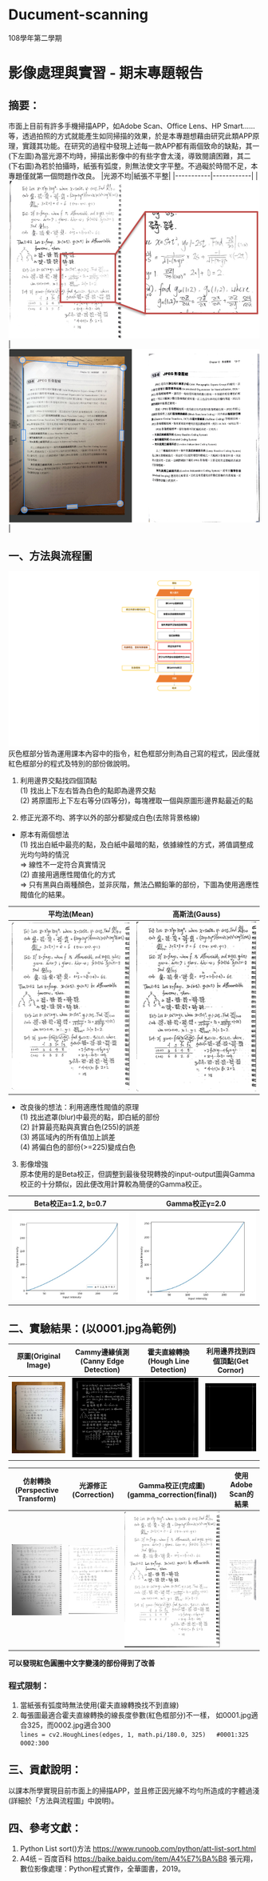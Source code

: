# Ducument-scanning
108學年第二學期
# 影像處理與實習 - 期末專題報告
## 摘要：
市面上目前有許多手機掃描APP，如Adobe Scan、Office Lens、HP Smart……等，透過拍照的方式就能產生如同掃描的效果，於是本專題想藉由研究此類APP原理，實踐其功能。在研究的過程中發現上述每一款APP都有兩個致命的缺點，其一(下左圖)為當光源不均時，掃描出影像中的有些字會太淺，導致閱讀困難，其二(下右圖)為若於拍攝時，紙張有弧度，則無法使文字平整。不過礙於時間不足，本專題僅就第一個問題作改良。
  |光源不均|紙張不平整|
  |-----------|------------|
  |![image](https://github.com/Sunnie0101/Ducument-scanning/blob/main/img/problem%20of%20uneven%20illumination.PNG)|![image](https://github.com/Sunnie0101/Ducument-scanning/blob/main/img/problem%20of%20unflatting%20paper.PNG)| 
## 一、方法與流程圖
![image](https://github.com/Sunnie0101/Ducument-scanning/blob/main/img/flow%20chart.svg)
灰色框部分皆為運用課本內容中的指令，紅色框部分則為自己寫的程式，因此僅就紅色框部分的程式及特別的部份做說明。
1. 利用邊界交點找四個頂點  
(1) 找出上下左右皆為白色的點即為邊界交點  
(2) 將原圖形上下左右等分(四等分)，每塊裡取一個與原圖形邊界點最近的點


2. 修正光源不均、將字以外的部分都變成白色(去除背景格線)
  * 原本有兩個想法  
  (1) 找出白紙中最亮的點，及白紙中最暗的點，依據線性的方式，將值調整成光均勻時的情況  
  => 線性不一定符合真實情況  
  (2) 直接用適應性閥值化的方式  
  => 只有黑與白兩種顏色，並非灰階，無法凸顯鉛筆的部份，下圖為使用適應性閥值化的結果。
  
  |平均法(Mean)|高斯法(Gauss)|
  |-----------|------------|
  |![image](https://github.com/Sunnie0101/Ducument-scanning/blob/main/img/Adaptive%20Thresholding(Gaussian).jpg)|![image](https://github.com/Sunnie0101/Ducument-scanning/blob/main/img/Adaptive%20Thresholding(Mean).jpg)|  

  * 改良後的想法：利用適應性閥值的原理  
  (1)	找出遮罩(blur)中最亮的點，即白紙的部份  
  (2)	計算最亮點與真實白色(255)的誤差  
  (3)	將區域內的所有值加上誤差  
  (4)	將偏白色的部份(>=225)變成白色  

3.	影像增強  
原本使用的是Beta校正，但調整到最後發現轉換的input-output圖與Gamma校正的十分類似，因此便改用計算較為簡便的Gamma校正。

|Beta校正a=1.2, b=0.7|Gamma校正γ=2.0|
|-------------------|--------------|
|![image](https://github.com/Sunnie0101/Ducument-scanning/blob/main/img/Beta%E6%A0%A1%E6%AD%A3%E8%BD%89%E6%8F%9B%E5%87%BD%E6%95%B8.jpeg)|![image](https://github.com/Sunnie0101/Ducument-scanning/blob/main/img/Gamma%E6%A0%A1%E6%AD%A3%E8%BD%89%E6%8F%9B%E5%87%BD%E6%95%B8.jpeg)|

## 二、實驗結果：(以0001.jpg為範例)

|原圖(Original Image)|Cammy邊緣偵測(Canny Edge Detection)|霍夫直線轉換(Hough Line Detection)|利用邊界找到四個頂點(Get Cornor)|
|-------------------|----------------------------------|--------------------------------|--------------------------|
|![image](https://github.com/Sunnie0101/Ducument-scanning/blob/main/img/example/0001/Original%20Image.jpg)|![image](https://github.com/Sunnie0101/Ducument-scanning/blob/main/img/example/0001/Canny%20Edge%20Detection.jpg)|![image](https://github.com/Sunnie0101/Ducument-scanning/blob/main/img/example/0001/Hough%20Line%20Detection.jpg)|![image](https://github.com/Sunnie0101/Ducument-scanning/blob/main/img/example/0001/Get%20Cornor.jpg)|

|仿射轉換(Perspective Transform)|光源修正(Correction)|Gamma校正(完成圖)(gamma_correction(final))|使用Adobe Scan的結果|
|-------------------|----------------------------------|--------------------------------|----------------------------------|
|![image](https://github.com/Sunnie0101/Ducument-scanning/blob/main/img/example/0001/Perspective%20Transform.jpg)|![image](https://github.com/Sunnie0101/Ducument-scanning/blob/main/img/example/0001/Correction.jpg)|![image](https://github.com/Sunnie0101/Ducument-scanning/blob/main/img/example/0001/gamma_correction(final).jpg)|![image](https://github.com/Sunnie0101/Ducument-scanning/blob/main/img/example/0001/Adobe%20Scan.jpg)|


**可以發現紅色圓圈中文字變淺的部份得到了改善**
### 程式限制：
1. 當紙張有弧度時無法使用(霍夫直線轉換找不到直線)
2. 每張圖最適合霍夫直線轉換的線長度參數(紅色框部分)不一樣，
	如0001.jpg適合325，而0002.jpg適合300  
 `lines = cv2.HoughLines(edges, 1, math.pi/180.0, 325)  
 #0001:325  0002:300`
 
## 三、貢獻說明：
以課本所學實現目前市面上的掃描APP，並且修正因光線不均勻所造成的字體過淺(詳細於「方法與流程圖」中說明)。

## 四、參考文獻：
1.	Python List sort()方法
https://www.runoob.com/python/att-list-sort.html
2.	A4纸 – 百度百科
https://baike.baidu.com/item/A4%E7%BA%B8
張元翔，數位影像處理：Python程式實作，全華圖書，2019。















